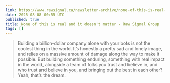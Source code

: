 ```yaml
---
link: https://www.rawsignal.ca/newsletter-archive/none-of-this-is-real-and-it-doesnt-matter/
date: 2025-08-08 00:55 UTC
published: true
title: None of this is real and it doesn't matter - Raw Signal Group
tags: []
---
```


> Building a billion-dollar company alone with your bots is not the coolest thing in the world. It’s honestly a pretty sad and lonely image, and relies on a massive amount of damage along the way to make it possible. But building something enduring, something with real impact in the world, alongside a team of folks you trust and believe in, and who trust and believe in you, and bringing out the best in each other? Yeah, that’s the dream.
